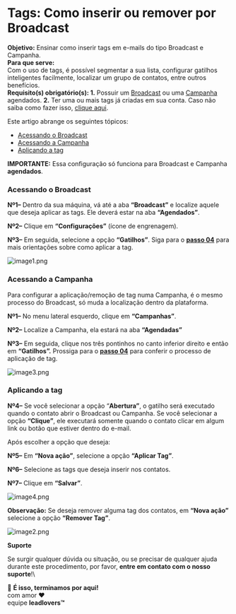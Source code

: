 # Tags: Como inserir ou remover por Broadcast

**Objetivo:** Ensinar como inserir tags em e-mails do tipo Broadcast e Campanha.\
**Para que serve:**\
Com o uso de tags, é possível segmentar a sua lista, configurar gatilhos inteligentes facilmente, localizar um grupo de contatos, entre outros benefícios.\
**Requisito(s) obrigatório(s): 1.** Possuir um [Broadcast](https://suporte.love/broadcast-de-maquina/) ou uma [Campanha](https://suporte.love/e-mail-marketing-como-criar-editar-e-configurar-versao-4-0/) agendados. **2.** Ter uma ou mais tags já criadas em sua conta. Caso não saiba como fazer isso, [clique aqui](https://suporte.love/como-criar-uma-tag/).

Este artigo abrange os seguintes tópicos:

* [Acessando o Broadcast](broken-reference)
* [Acessando a Campanha](broken-reference)
* [Aplicando a tag](broken-reference)

**IMPORTANTE:** Essa configuração só funciona para Broadcast e Campanha **agendados**.

### **Acessando o Broadcast** <a href="#h_01fyxy5n1jjebsgv4t4pnsg29q" id="h_01fyxy5n1jjebsgv4t4pnsg29q"></a>

**Nº1–** Dentro da sua máquina, vá até a aba **“Broadcast”** e localize aquele que deseja aplicar as tags. Ele deverá estar na aba **“Agendados”**.

**Nº2–** Clique em **“Configurações”** (ícone de engrenagem).

**Nº3–** Em seguida, selecione a opção **“Gatilhos”**. Siga para o [**passo 04**](broken-reference) para mais orientações sobre como aplicar a tag.

![image1.png](https://leadloverssupport.zendesk.com/hc/article\_attachments/5035552287245/image1.png)

### **Acessando a Campanha** <a href="#h_01fyxy5s41vpy1qpm5pmsybmn4" id="h_01fyxy5s41vpy1qpm5pmsybmn4"></a>

Para configurar a aplicação/remoção de tag numa Campanha, é o mesmo processo do Broadcast, só muda a localização dentro da plataforma.

**Nº1–** No menu lateral esquerdo, clique em **“Campanhas”**.

**Nº2–** Localize a Campanha, ela estará na aba **“Agendadas”**

**Nº3–** Em seguida, clique nos três pontinhos no canto inferior direito e então em **“Gatilhos”.** Prossiga para o [**passo 04**](broken-reference) para conferir o processo de aplicação de tag.

![image3.png](https://leadloverssupport.zendesk.com/hc/article\_attachments/5035546195341/image3.png)

### **Aplicando a tag** <a href="#h_01fyxy5xdsb48wqk6qxsnmsmkx" id="h_01fyxy5xdsb48wqk6qxsnmsmkx"></a>

**Nº4–** Se você selecionar a opção “**Abertura”**, o gatilho será executado quando o contato abrir o Broadcast ou Campanha. Se você selecionar a opção **“Clique”**, ele executará somente quando o contato clicar em algum link ou botão que estiver dentro do e-mail.

Após escolher a opção que deseja:

**Nº5–** Em **“Nova ação”**, selecione a opção **“Aplicar Tag”**.

**Nº6–** Selecione as tags que deseja inserir nos contatos.

**Nº7–** Clique em **“Salvar”**.

![image4.png](https://leadloverssupport.zendesk.com/hc/article\_attachments/5035552382093/image4.png)

**Observação:** Se deseja remover alguma tag dos contatos, em **“Nova ação”** selecione a opção **“Remover Tag”**.

![image2.png](https://leadloverssupport.zendesk.com/hc/article\_attachments/5035474031373/image2.png)

**Suporte**

Se surgir qualquer dúvida ou situação, ou se precisar de qualquer ajuda durante este procedimento, por favor, **entre em contato com o nosso suporte**!\


🏁 **É isso, terminamos por aqui!**\
com amor ❤\
equipe **leadlovers™**
